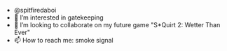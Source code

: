-  @spitfiredaboi
- 👀 I’m interested in gatekeeping
- 💞️ I’m looking to collaborate on my future game "S*Quirt 2: Wetter Than Ever"
- 📫 How to reach me: smoke signal

<!---
spitfiredaboi/spitfiredaboi is a ✨ special ✨ repository because its `README.md` (this file) appears on your GitHub profile.
You can click the Preview link to take a look at your changes.
--->
